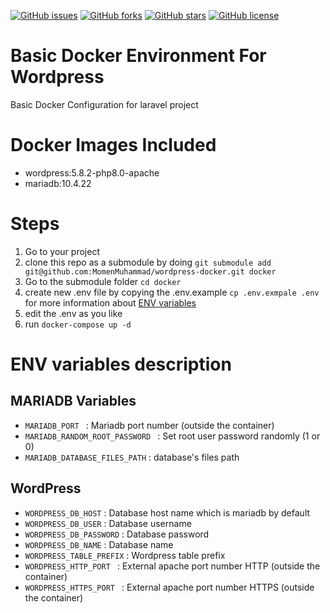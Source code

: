 [![GitHub issues](https://img.shields.io/github/issues/MomenMuhammad/wordpress-docker)](https://github.com/MomenMuhammad/wordpress-docker/issues)
[![GitHub forks](https://img.shields.io/github/forks/MomenMuhammad/wordpress-docker)](https://github.com/MomenMuhammad/wordpress-docker/network)
[![GitHub stars](https://img.shields.io/github/stars/MomenMuhammad/wordpress-docker)](https://github.com/MomenMuhammad/wordpress-docker/stargazers)
[![GitHub license](https://img.shields.io/github/license/MomenMuhammad/wordpress-docker)](https://github.com/MomenMuhammad/wordpress-docker/blob/master/LICENSE)

# Basic Docker Environment For Wordpress
Basic Docker Configuration for laravel project

# Docker Images Included
- wordpress:5.8.2-php8.0-apache
- mariadb:10.4.22

# Steps
1. Go to your project
2. clone this repo as a submodule by doing ```git submodule add git@github.com:MomenMuhammad/wordpress-docker.git docker```
3. Go to the submodule folder ```cd docker```
4. create new .env file by copying the .env.example ```cp .env.exmpale .env``` for more information about [ENV variables](#env-variables-description)
5. edit the .env as you like
6. run ```docker-compose up -d```

# ENV variables description
## MARIADB Variables
- ```MARIADB_PORT ``` : Mariadb port number (outside the container)
- ```MARIADB_RANDOM_ROOT_PASSWORD ``` : Set root user password randomly (1 or 0)
- ```MARIADB_DATABASE_FILES_PATH``` : database's files path
## WordPress
- ```WORDPRESS_DB_HOST``` : Database host name which is mariadb by default
- ```WORDPRESS_DB_USER``` : Database username
- ```WORDPRESS_DB_PASSWORD``` : Database password
- ```WORDPRESS_DB_NAME``` : Database name
- ```WORDPRESS_TABLE_PREFIX``` : Wordpress table prefix 
- ```WORDPRESS_HTTP_PORT ``` : External apache port number HTTP (outside the container)
- ```WORDPRESS_HTTPS_PORT ``` : External apache port number HTTPS (outside the container)
